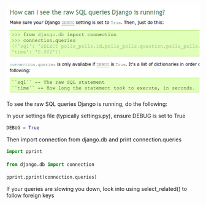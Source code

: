 <img alt="" src="/img/uploads/2011-10/how-can-i-see-the-raw-sql-queries-django-is-running.png" />

To see the raw SQL queries Django is running, do the following:

In your settings file (typically settings.py), ensure DEBUG is set to True
```py
DEBUG = True
```

Then import connection from django.db and print connection.queries
```py
import pprint

from django.db import connection

pprint.pprint(connection.queries)
```

If your queries are slowing you down, look into using select_related() to follow foreign keys